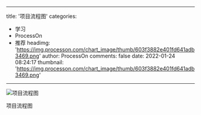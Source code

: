 
---
title: '项目流程图'
categories: 
 - 学习
 - ProcessOn
 - 推荐
headimg: 'https://img.processon.com/chart_image/thumb/603f3882e401fd641adb3469.png'
author: ProcessOn
comments: false
date: 2022-01-24 08:24:17
thumbnail: 'https://img.processon.com/chart_image/thumb/603f3882e401fd641adb3469.png'
---

<div>   
<img class="thumb" alt="项目流程图" src="https://img.processon.com/chart_image/thumb/603f3882e401fd641adb3469.png" referrerpolicy="no-referrer">
<p>项目流程图</p>  
</div>
            